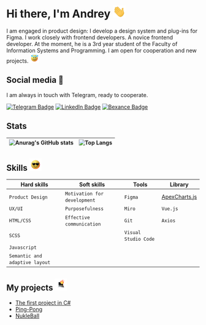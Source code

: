 <h1 align="left">
  Hi there, I'm Andrey
  <img src="https://github.com/AndreiExtr/andreiExtr/blob/main/Gifs/Hi.gif" height="32" />
</h1>
I am engaged in product design: I develop a design system and plug-ins for Figma. I work closely with frontend developers. A novice frontend developer.
At the moment, he is a 3rd year student of the Faculty of Information Systems and Programming. I am open for cooperation and new projects. <img src="https://github.com/AndreiExtr/andreiExtr/blob/main/Gifs/holy.gif" height="24"/><p>

## Social media 📡    
I am always in touch with Telegram, ready to cooperate.

[![Telegram Badge](https://img.shields.io/badge/Telegram-blue?style=for-the-badge&logo=telegram&logoColor=white)](https://t.me/AndreiExtr)
[![LinkedIn Badge](https://img.shields.io/badge/LinkedIn-blue?logo=linkedin&logoColor=white&style=for-the-badge)](https://www.linkedin.com/in/andrey-kropinov-4b179920a/)
[![Bexance Badge](https://img.shields.io/badge/Bexance-%231769FF?style=for-the-badge&logo=data:image/svg+xml;base64,BASE64_ENCODED_IMAGE&logoColor=white&height=100&width=100)](https://www.behance.net/designer1712)


## Stats

| ![Anurag's GitHub stats](https://github-readme-stats-sigma-five.vercel.app/api?username=AndreiExtr&theme=default&show_icons=true) |![Top Langs](https://github-readme-stats-sigma-five.vercel.app/api/top-langs/?username=AndreiExtr&layout=compact)  |
| ------------- | ------------- |

<h2 align="left">Skills 
<img src="https://github.com/AndreiExtr/andreiExtr/blob/main/Gifs/glasses.gif" height="32"/></h2>

| Hard skills | Soft skills | Tools | Library |
| --- | --- | --- | --- |
| `Product Design` | `Motivation for development` | `Figma` | [ApexCharts.js](https://apexcharts.com/docs/installation/) |
| `UX/UI` | `Purposefulness` | `Miro` | `Vue.js` |
| `HTML/CSS` | `Effective communication` | `Git` | `Axios` |
| `SCSS` |  | `Visual Studio Code` |  |
| `Javascript` |  |  |  |
| `Semantic and adaptive layout` |  |  |  |

<h2 align="left">My projects 
<img src="https://github.com/AndreiExtr/andreiExtr/blob/main/Gifs/laptop.gif" height="32"/></h2>

+ [The first project in C#](https://github.com/AndreiExtr/Uploading_Excel.git)
+ [Ping-Pong](https://github.com/AndreiExtr/Ping-Pong.git)
+ [NukleBall](https://github.com/AndreiExtr/NukleBall.git)







<!--
**AndreiExtr/andreiExtr** is a ✨ _special_ ✨ repository because its `README.md` (this file) appears on your GitHub profile.

Here are some ideas to get you started:

- 🔭 I’m currently working on ...
- 🌱 I’m currently learning ...
- 👯 I’m looking to collaborate on ...
- 🤔 I’m looking for help with ...
- 💬 Ask me about ...
- 📫 How to reach me: ...
- 😄 Pronouns: ...
- ⚡ Fun fact: ...
-->
